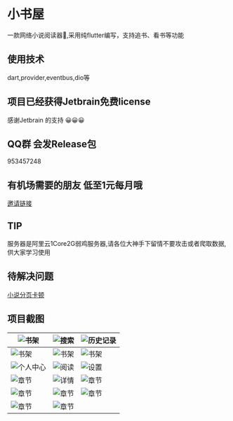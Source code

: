

# 小书屋
一款网络小说阅读器📕,采用纯flutter编写，支持追书、看书等功能 
## 使用技术 
dart,provider,eventbus,dio等
## 项目已经获得Jetbrain免费license 
感谢Jetbrain 的支持 😀😀😀
## QQ群 会发Release包
953457248
## 有机场需要的朋友 低至1元每月哦
[邀请链接](https://www.googo.ml/auth/register?code=5nrE)
## TIP
服务器是阿里云1Core2G弱鸡服务器,请各位大神手下留情不要攻击或者爬取数据,供大家学习使用
## 待解决问题
[小说分页卡顿](https://github.com/flutter/flutter/issues/30604)  

## 项目截图   

 

| <img src="https://p3.pstatp.com/origin/pgc-image/12c8d9d55d3445f58b7452b5ffcf0e01" alt="书架"  />    | <img src="https://p3.pstatp.com/origin/pgc-image/dae30f5252f849759a4ef76c03c7b170" alt="搜索" />  | <img src="https://p3.pstatp.com/origin/pgc-image/4c18c0da461b4b929485b4a740555a90" alt="历史记录" /> |
| ---------------------------------------------------------------------------------------------------- | ------------------------------------------------------------------------------------------------- | ---------------------------------------------------------------------------------------------------- |
| <img src="https://p3.pstatp.com/origin/pgc-image/e97e60e41be842ebb631a50e69a4f014" alt="书架"  />    | <img src="https://p3.pstatp.com/origin/pgc-image/2bc0d3e0fd424196b35191fa3cd170de" alt="书架"  /> | <img src="https://p3.pstatp.com/origin/pgc-image/2b09abf2ded54a67b81e82d656f7e58b" alt="书架"  />    |
| <img src="https://p3.pstatp.com/origin/pgc-image/4de21433e2864ccda934868e9e4c6204" alt="个人中心" /> | <img src="https://p3.pstatp.com/origin/pgc-image/3824360a20ad44b9b54e7008292b4b76" alt="阅读" />  | <img src="https://p3.pstatp.com/origin/pgc-image/0c573da607d34a5a9821bc6d26b82700" alt="设置"  />    |
| <img src="https://p3.pstatp.com/origin/pgc-image/cf0d138ab954450c88b2e5cda4557651" alt="章节"  />    | <img src="https://p3.pstatp.com/origin/pgc-image/be154b3ce5754406a2077d9d0ce26fca" alt="详情"  /> | <img src="https://p3.pstatp.com/origin/pgc-image/757cdcb7e2dd4ea797569fbc1cefe1bf" alt="章节"  />    |
| <img src="https://p3.pstatp.com/origin/pgc-image/e986f385a7c9400eac8e55536144292d" alt="章节"  />    | <img src="https://p3.pstatp.com/origin/pgc-image/aa4f3ffe8c47459788a0fe6a99186b76" alt="章节"  /> | <img src="https://p3.pstatp.com/origin/pgc-image/f9e7316831b442b98b100d675fe26a51" alt="章节"  />    |
| <img src="https://p3.pstatp.com/origin/pgc-image/e4ce512bbac4403bba85973a0c93e7ff" alt="章节"  />    | <img src="https://p1.pstatp.com/large/pgc-image/940e1a1fea7541f7a305a2a6a87a57aa" alt="章节"  />  |                                                                                                      |




​                                                                                              
​                                                                                              
​                                                                                              
​                                                                                              
​                                                                                              
​                                                                                              



